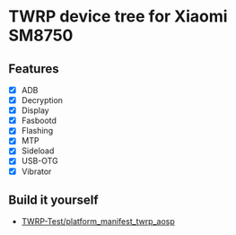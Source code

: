 # TWRP device tree for Xiaomi SM8750

## Features

- [X] ADB
- [X] Decryption
- [X] Display
- [X] Fasbootd
- [X] Flashing
- [X] MTP
- [X] Sideload
- [X] USB-OTG
- [X] Vibrator

## Build it yourself
* [TWRP-Test/platform_manifest_twrp_aosp](https://github.com/TWRP-Test/platform_manifest_twrp_aosp)
